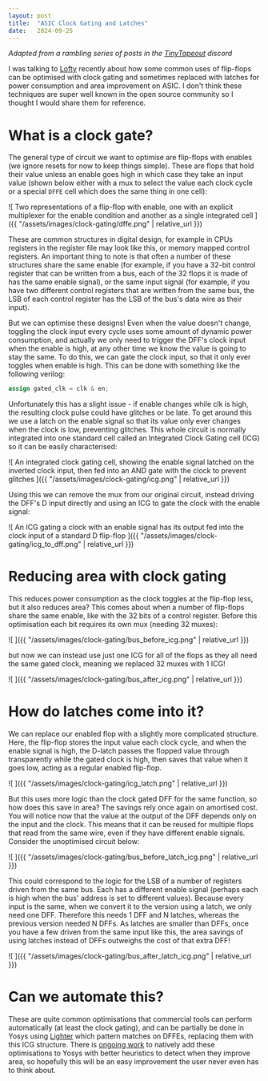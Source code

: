 ```yaml
---
layout: post
title:  "ASIC Clock Gating and Latches"
date:   2024-09-25
---
```


*Adapted from a rambling series of posts in the [TinyTapeout](https://tinytapeout.com/) discord*

I was talking to [Lofty](https://github.com/Ravenslofty/) recently about how
some common uses of flip-flops can be optimised with clock gating and sometimes
replaced with latches for power consumption and area improvement on ASIC.
I don't think these techniques are super well known in the open source community
so I thought I would share them for reference.

# What is a clock gate?

The general type of circuit we want to optimise are flip-flops with enables
(we ignore resets for now to keep things simple). These are flops that hold
their value unless an enable goes high in which case they take an input value
(shown below either with a mux to select the value each clock cycle or a special
`DFFE` cell which does the same thing in one cell):

![
	Two representations of a flip-flop with enable, one with an explicit multiplexer
	for the enable condition and another as a single integrated cell
]({{ "/assets/images/clock-gating/dffe.png" | relative_url }})

These are common structures in digital design, for example in CPUs registers in
the register file may look like this, or memory mapped control registers. An
important thing to note is that often a number of these structures share the
same enable (for example, if you have a 32-bit control register that can be
written from a bus, each of the 32 flops it is made of has the same enable
signal), or the same input signal (for example, if you have two different
control registers that are written from the same bus, the LSB of each control
register has the LSB of the bus's data wire as their input).

But we can optimise these designs! Even when the value doesn't change, toggling
the clock input every cycle uses some amount of dynamic power consumption, and
actually we only need to trigger the DFF's clock input when the enable is high,
at any other time we know the value is going to stay the same. To do this, we
can gate the clock input, so that it only ever toggles when enable is high.
This can be done with something like the following verilog:

```verilog
assign gated_clk = clk & en;
```

Unfortunately this has a slight issue - if enable changes while clk is high,
the resulting clock pulse could have glitches or be late. To get around this
we use a latch on the enable signal so that its value only ever changes when
the clock is low, preventing glitches. This whole circuit is normally integrated
into one standard cell called an Integrated Clock Gating cell (ICG) so it can
be easily characterised:

![
	An integrated clock gating cell, showing the enable signal latched on the
	inverted clock input, then fed into an AND gate with the clock to prevent
	glitches
]({{ "/assets/images/clock-gating/icg.png" | relative_url }})

Using this we can remove the mux from our original circuit, instead driving the
DFF's D input directly and using an ICG to gate the clock with the enable signal:

![
	An ICG gating a clock with an enable signal has its output fed into the clock
	input of a standard D flip-flop
]({{ "/assets/images/clock-gating/icg_to_dff.png" | relative_url }})

# Reducing area with clock gating

This reduces power consumption as the clock toggles at the flip-flop less, but
it also reduces area? This comes about when a number of flip-flops share the
same enable, like with the 32 bits of a control register. Before this
optimisation each bit requires its own mux (needing 32 muxes):

![
]({{ "/assets/images/clock-gating/bus_before_icg.png" | relative_url }})

but now we can instead use just one ICG for all of the flops as they all need
the same gated clock, meaning we replaced 32 muxes with 1 ICG!

![
]({{ "/assets/images/clock-gating/bus_after_icg.png" | relative_url }})

# How do latches come into it?

We can replace our enabled flop with a slightly more complicated structure.
Here, the flip-flop stores the input value each clock cycle, and when the enable
signal is high, the D-latch passes the flopped value through transparently while
the gated clock is high, then saves that value when it goes low, acting as a
regular enabled flip-flop.

![
]({{ "/assets/images/clock-gating/icg_latch.png" | relative_url }})

But this uses more logic than the clock gated DFF for the same function, so
how does this save in area? The savings rely once again on amortised cost.
You will notice now that the value at the output of the DFF depends only on
the input and the clock. This means that it can be reused for multiple flops
that read from the same wire, even if they have different enable signals.
Consider the unoptimised circuit below:

![
]({{ "/assets/images/clock-gating/bus_before_latch_icg.png" | relative_url }})

This could correspond to the logic for the LSB of a number of registers driven
from the same bus. Each has a different enable signal (perhaps each is high
when the bus' address is set to different values). Because every input is the
same, when we convert it to the version using a latch, we only need one DFF.
Therefore this needs 1 DFF and N latches, whereas the previous version needed
N DFFs. As latches are smaller than DFFs, once you have a few driven from the
same input like this, the area savings of using latches instead of DFFs outweighs
the cost of that extra DFF!

![
]({{ "/assets/images/clock-gating/bus_after_latch_icg.png" | relative_url }})

# Can we automate this?

These are quite common optimisations that commercial tools can perform
automatically (at least the clock gating), and can be partially be done in Yosys
using [Lighter](https://github.com/AUCOHL/Lighter) which pattern matches on DFFEs,
replacing them with this ICG structure. There is
[ongoing work](https://github.com/YosysHQ/yosys/pull/4583) to natively add
these optimisations to Yosys with better heuristics to detect when they improve area,
so hopefully this will be an easy improvement the user never even has to think
about.
